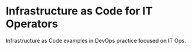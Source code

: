 # Infrastructure as Code for IT Operators
Infrastructure as Code examples in DevOps practice focused on IT Ops.
